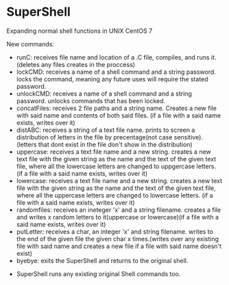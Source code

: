 # SuperShell
 Expanding normal shell functions in UNIX CentOS 7

New commands:
- runC: receives file name and location of a .C file, compiles, and runs it. (deletes any files creates in the proccess)
- lockCMD: receives a name of a shell command and a string password. locks the command, meaning any future uses will require the stated password.
- unlockCMD: receives a name of a shell command and a string password. unlocks commands that has been locked.
- concatFiles: receives 2 file paths and a string name. Creates a new file with said name and contents of both said files. (if a file with a said name exists, writes over it)
- distABC: receives a string of a text file name. prints to screen a distribution of letters in the file by precentage(not case sensitive). (letters that dont exist in the file don't show in the distribution)
- uppercase: receives a text file name and a new string. creates a new text file with the given string as the name and the text of the given text file, where all the lowercase letters are changed to uppgercase letters. (if a file with a said name exists, writes over it)
- lowercase: receives a text file name and a new string. creates a new text file with the given string as the name and the text of the given text file, where all the uppercase letters are changed to lowercase letters. (if a file with a said name exists, writes over it)
- randomfiles: receives an ineteger 'x' and a string filename. creates a file and writes x random letters to it(uppercase or lowercase)(if a file with a said name exists, writes over it)
- putLetter: receives a char, an integer 'x' and string filename. writes to the end of the given file the given char x times.(writes over any existing file with said name and creates a new file if a file with said name doesn't exist)
- byebye: exits the SuperShell and returns to the original shell.

* SuperShell runs any existing original Shell commands too.
